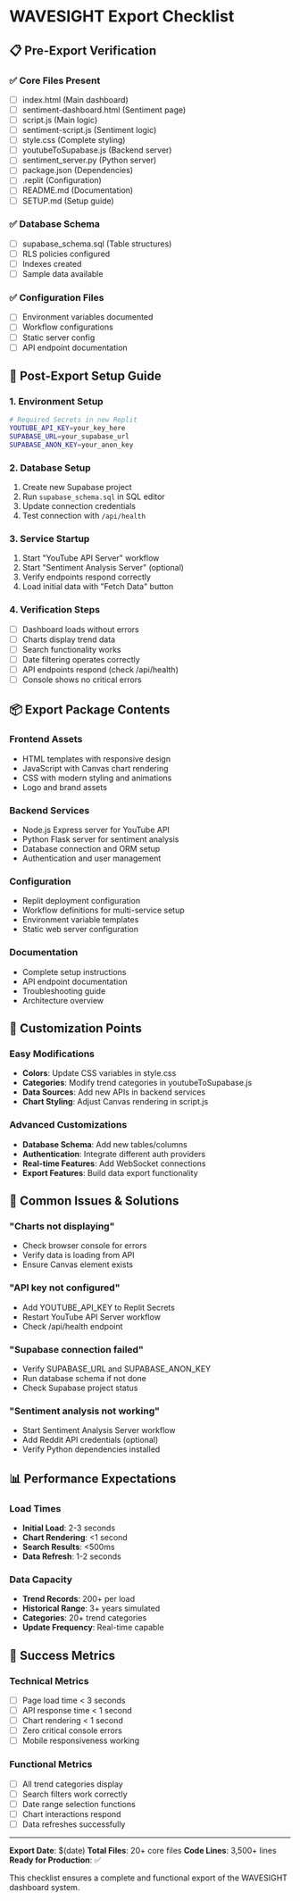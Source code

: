 
# WAVESIGHT Export Checklist

## 📋 Pre-Export Verification

### ✅ Core Files Present
- [ ] index.html (Main dashboard)
- [ ] sentiment-dashboard.html (Sentiment page)
- [ ] script.js (Main logic)
- [ ] sentiment-script.js (Sentiment logic)
- [ ] style.css (Complete styling)
- [ ] youtubeToSupabase.js (Backend server)
- [ ] sentiment_server.py (Python server)
- [ ] package.json (Dependencies)
- [ ] .replit (Configuration)
- [ ] README.md (Documentation)
- [ ] SETUP.md (Setup guide)

### ✅ Database Schema
- [ ] supabase_schema.sql (Table structures)
- [ ] RLS policies configured
- [ ] Indexes created
- [ ] Sample data available

### ✅ Configuration Files
- [ ] Environment variables documented
- [ ] Workflow configurations
- [ ] Static server config
- [ ] API endpoint documentation

## 🚀 Post-Export Setup Guide

### 1. Environment Setup
```bash
# Required Secrets in new Replit
YOUTUBE_API_KEY=your_key_here
SUPABASE_URL=your_supabase_url
SUPABASE_ANON_KEY=your_anon_key
```

### 2. Database Setup
1. Create new Supabase project
2. Run `supabase_schema.sql` in SQL editor
3. Update connection credentials
4. Test connection with `/api/health`

### 3. Service Startup
1. Start "YouTube API Server" workflow
2. Start "Sentiment Analysis Server" (optional)
3. Verify endpoints respond correctly
4. Load initial data with "Fetch Data" button

### 4. Verification Steps
- [ ] Dashboard loads without errors
- [ ] Charts display trend data
- [ ] Search functionality works
- [ ] Date filtering operates correctly
- [ ] API endpoints respond (check /api/health)
- [ ] Console shows no critical errors

## 📦 Export Package Contents

### Frontend Assets
- HTML templates with responsive design
- JavaScript with Canvas chart rendering
- CSS with modern styling and animations
- Logo and brand assets

### Backend Services
- Node.js Express server for YouTube API
- Python Flask server for sentiment analysis
- Database connection and ORM setup
- Authentication and user management

### Configuration
- Replit deployment configuration
- Workflow definitions for multi-service setup
- Environment variable templates
- Static web server configuration

### Documentation
- Complete setup instructions
- API endpoint documentation
- Troubleshooting guide
- Architecture overview

## 🔧 Customization Points

### Easy Modifications
- **Colors**: Update CSS variables in style.css
- **Categories**: Modify trend categories in youtubeToSupabase.js
- **Data Sources**: Add new APIs in backend services
- **Chart Styling**: Adjust Canvas rendering in script.js

### Advanced Customizations
- **Database Schema**: Add new tables/columns
- **Authentication**: Integrate different auth providers
- **Real-time Features**: Add WebSocket connections
- **Export Features**: Build data export functionality

## 🚨 Common Issues & Solutions

### "Charts not displaying"
- Check browser console for errors
- Verify data is loading from API
- Ensure Canvas element exists

### "API key not configured"
- Add YOUTUBE_API_KEY to Replit Secrets
- Restart YouTube API Server workflow
- Check /api/health endpoint

### "Supabase connection failed"
- Verify SUPABASE_URL and SUPABASE_ANON_KEY
- Run database schema if not done
- Check Supabase project status

### "Sentiment analysis not working"
- Start Sentiment Analysis Server workflow
- Add Reddit API credentials (optional)
- Verify Python dependencies installed

## 📊 Performance Expectations

### Load Times
- **Initial Load**: 2-3 seconds
- **Chart Rendering**: <1 second
- **Search Results**: <500ms
- **Data Refresh**: 1-2 seconds

### Data Capacity
- **Trend Records**: 200+ per load
- **Historical Range**: 3+ years simulated
- **Categories**: 20+ trend categories
- **Update Frequency**: Real-time capable

## 🎯 Success Metrics

### Technical Metrics
- [ ] Page load time < 3 seconds
- [ ] API response time < 1 second
- [ ] Chart rendering < 1 second
- [ ] Zero critical console errors
- [ ] Mobile responsiveness working

### Functional Metrics
- [ ] All trend categories display
- [ ] Search filters work correctly
- [ ] Date range selection functions
- [ ] Chart interactions respond
- [ ] Data refreshes successfully

---

**Export Date**: $(date)
**Total Files**: 20+ core files
**Code Lines**: 3,500+ lines
**Ready for Production**: ✅

This checklist ensures a complete and functional export of the WAVESIGHT dashboard system.
